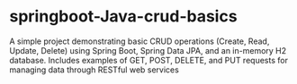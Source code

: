# springboot-Java-crud-basics
A simple project demonstrating basic CRUD operations (Create, Read, Update, Delete) using Spring Boot, Spring Data JPA, and an in-memory H2 database. Includes examples of GET, POST, DELETE, and PUT requests for managing data through RESTful web services

